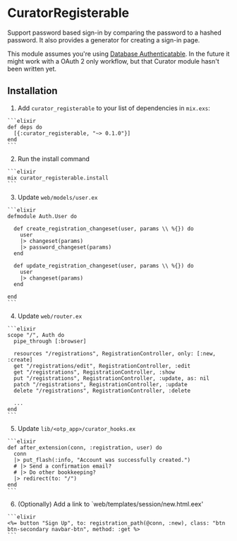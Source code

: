 # CuratorRegisterable

Support password based sign-in by comparing the password to a hashed password. It also provides a generator for creating a sign-in page.

This module assumes you're using [Database Authenticatable](https://github.com/curator-ex/curator_database_authenticatable). In the future it might work with a OAuth 2 only workflow, but that Curator module hasn't been written yet.

## Installation

  1. Add `curator_registerable` to your list of dependencies in `mix.exs`:

    ```elixir
    def deps do
      [{:curator_registerable, "~> 0.1.0"}]
    end
    ```

  2. Run the install command

    ```elixir
    mix curator_registerable.install
    ```

  3. Update `web/models/user.ex`

    ```elixir
    defmodule Auth.User do

      def create_registration_changeset(user, params \\ %{}) do
        user
        |> changeset(params)
        |> password_changeset(params)
      end

      def update_registration_changeset(user, params \\ %{}) do
        user
        |> changeset(params)
      end

    end
    ```

  4. Update `web/router.ex`

    ```elixir
    scope "/", Auth do
      pipe_through [:browser]

      resources "/registrations", RegistrationController, only: [:new, :create]
      get "/registrations/edit", RegistrationController, :edit
      get "/registrations", RegistrationController, :show
      put "/registrations", RegistrationController, :update, as: nil
      patch "/registrations", RegistrationController, :update
      delete "/registrations", RegistrationController, :delete

      ...
    end
    ```

  5. Update `lib/<otp_app>/curator_hooks.ex`

    ```elixir
    def after_extension(conn, :registration, user) do
      conn
      |> put_flash(:info, "Account was successfully created.")
      # |> Send a confirmation email?
      # |> Do other bookkeeping?
      |> redirect(to: "/")
    end
    ```

  6. (Optionally) Add a link to `web/templates/session/new.html.eex'

    ```elixir
    <%= button "Sign Up", to: registration_path(@conn, :new), class: "btn btn-secondary navbar-btn", method: :get %>
    ```
